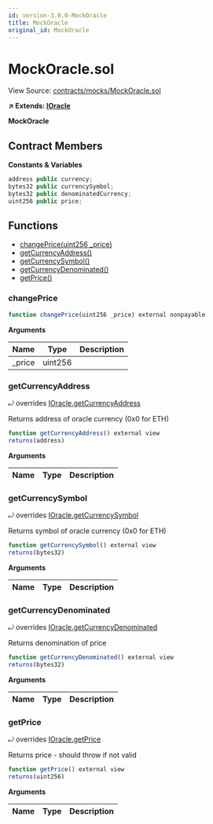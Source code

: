 ```yaml
---
id: version-3.0.0-MockOracle
title: MockOracle
original_id: MockOracle
---
```


# MockOracle.sol

View Source: [contracts/mocks/MockOracle.sol](../../contracts/mocks/MockOracle.sol)

**↗ Extends: [IOracle](IOracle.md)**

**MockOracle**

## Contract Members
**Constants & Variables**

```js
address public currency;
bytes32 public currencySymbol;
bytes32 public denominatedCurrency;
uint256 public price;

```

## Functions

- [changePrice(uint256 _price)](#changeprice)
- [getCurrencyAddress()](#getcurrencyaddress)
- [getCurrencySymbol()](#getcurrencysymbol)
- [getCurrencyDenominated()](#getcurrencydenominated)
- [getPrice()](#getprice)

### changePrice

```js
function changePrice(uint256 _price) external nonpayable
```

**Arguments**

| Name        | Type           | Description  |
| ------------- |------------- | -----|
| _price | uint256 |  | 

### getCurrencyAddress

⤾ overrides [IOracle.getCurrencyAddress](IOracle.md#getcurrencyaddress)

Returns address of oracle currency (0x0 for ETH)

```js
function getCurrencyAddress() external view
returns(address)
```

**Arguments**

| Name        | Type           | Description  |
| ------------- |------------- | -----|

### getCurrencySymbol

⤾ overrides [IOracle.getCurrencySymbol](IOracle.md#getcurrencysymbol)

Returns symbol of oracle currency (0x0 for ETH)

```js
function getCurrencySymbol() external view
returns(bytes32)
```

**Arguments**

| Name        | Type           | Description  |
| ------------- |------------- | -----|

### getCurrencyDenominated

⤾ overrides [IOracle.getCurrencyDenominated](IOracle.md#getcurrencydenominated)

Returns denomination of price

```js
function getCurrencyDenominated() external view
returns(bytes32)
```

**Arguments**

| Name        | Type           | Description  |
| ------------- |------------- | -----|

### getPrice

⤾ overrides [IOracle.getPrice](IOracle.md#getprice)

Returns price - should throw if not valid

```js
function getPrice() external view
returns(uint256)
```

**Arguments**

| Name        | Type           | Description  |
| ------------- |------------- | -----|

